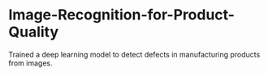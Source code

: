# Image-Recognition-for-Product-Quality
Trained a deep learning model to detect defects in manufacturing products from images.
